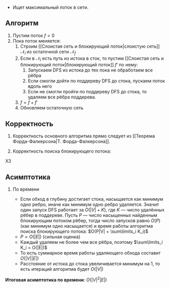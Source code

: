 - Ищет максимальный поток в сети.

## Алгоритм

1) Пустим поток $f = 0$
2) Пока поток меняется:
	1) Строим [[Слоистая сеть и блокирующий поток|слоистую сеть]] $\mathcal{N}_l$ из остаточной сети $\mathcal{N}_f$
	2) Если в $\mathcal{N}_l$ есть путь из истока в сток, то пустим [[Слоистая сеть и блокирующий поток|блокирующий поток]] $f'$ по нему:
		1) Запускаем DFS из истока до тех пока не обработаем все рёбра
		2) Если смогли дойти по поддереву DFS до стока, пускаем поток вдоль него
		3) Если не смогли пройти по поддереву DFS до стока, то удаляем все рёбра поддерева.
	3) $f = f + f'$
	4) Обновляем остаточную сеть

## Корректность

1. Корректность основного алгоритма прямо следует из [[Теорема Форда-Фалкерсона|Т. Форда-Фалкерсона]].

2. Корректность поиска блокирующего потока:

ХЗ

## Асимптотика

1) По времени

	- Если обход в глубину достигает стока, насыщается как минимум одно ребро, иначе как минимум одно ребро удаляется. Значит один запуск DFS работает за $O(|V| + K)$, где $K$ — число удалённых рёбер в поддереве. Пусть $P$ — число насыщенных найденным блокирующим потоком рёбер, тогда число запусков равно $O(P)$ (как минимум одно насыщается) и время работы алгоритма поиска блокирующего потока: $O(︂P|V| + \sum\limits_i K_i)︂$
	- $P = O(|E|)$ (сильная оценка)
	- Каждый удаляем не более чем все рёбра, поэтому $\sum\limits_i K_i = O(|E|)$
	- То есть суммарное время работы удаляющего обхода составит $O(|V||E|)$
	- Расстояние от истока до стока увеличивается минимум на 1, то есть итераций алгоритма будет $O(|V|)$

**Итоговая асимптотика по времени**: $O(|V|^2|E|)$
